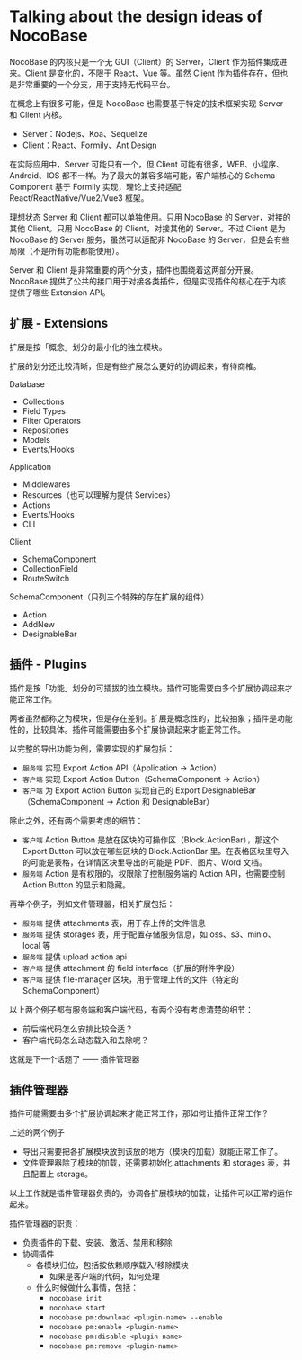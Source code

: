 # Talking about the design ideas of NocoBase

NocoBase 的内核只是一个无 GUI（Client）的 Server，Client 作为插件集成进来。Client 是变化的，不限于 React、Vue 等。虽然 Client 作为插件存在，但也是非常重要的一个分支，用于支持无代码平台。

在概念上有很多可能，但是 NocoBase 也需要基于特定的技术框架实现 Server 和 Client 内核。

- Server：Nodejs、Koa、Sequelize
- Client：React、Formily、Ant Design

在实际应用中，Server 可能只有一个，但 Client 可能有很多，WEB、小程序、Android、IOS 都不一样。为了最大的兼容多端可能，客户端核心的 Schema Component 基于 Formily 实现，理论上支持适配 React/ReactNative/Vue2/Vue3 框架。

理想状态 Server 和 Client 都可以单独使用。只用 NocoBase 的 Server，对接的其他 Client。只用 NocoBase 的 Client，对接其他的 Server。不过 Client 是为 NocoBase 的 Server 服务，虽然可以适配非 NocoBase 的 Server，但是会有些局限（不是所有功能都能使用）。

Server 和 Client 是非常重要的两个分支，插件也围绕着这两部分开展。NocoBase 提供了公共的接口用于对接各类插件，但是实现插件的核心在于内核提供了哪些 Extension API。

## 扩展 - Extensions

扩展是按「概念」划分的最小化的独立模块。

<Alert title="注意">
扩展的划分还比较清晰，但是有些扩展怎么更好的协调起来，有待商榷。
</Alert>

Database

- Collections
- Field Types
- Filter Operators
- Repositories
- Models
- Events/Hooks

Application

- Middlewares
- Resources（也可以理解为提供 Services）
- Actions
- Events/Hooks
- CLI

Client

- SchemaComponent
- CollectionField
- RouteSwitch

SchemaComponent（只列三个特殊的存在扩展的组件）

- Action
- AddNew
- DesignableBar

## 插件 - Plugins

插件是按「功能」划分的可插拔的独立模块。插件可能需要由多个扩展协调起来才能正常工作。

<Alert title="扩展和插件的区别">
两者虽然都称之为模块，但是存在差别。扩展是概念性的，比较抽象；插件是功能性的，比较具体。插件可能需要由多个扩展协调起来才能正常工作。
</Alert>

以完整的导出功能为例，需要实现的扩展包括：

- `服务端` 实现 Export Action API（Application -> Action）
- `客户端` 实现 Export Action Button（SchemaComponent -> Action）
- `客户端` 为 Export Action Button 实现自己的 Export DesignableBar（SchemaComponent -> Action 和 DesignableBar）

除此之外，还有两个需要考虑的细节：

- `客户端` Action Button 是放在区块的可操作区（Block.ActionBar），那这个 Export Button 可以放在哪些区块的 Block.ActionBar 里。在表格区块里导入的可能是表格，在详情区块里导出的可能是 PDF、图片、Word 文档。
- `服务端` Action 是有权限的，权限除了控制服务端的 Action API，也需要控制 Action Button 的显示和隐藏。

再举个例子，例如文件管理器，相关扩展包括：

- `服务端` 提供 attachments 表，用于存上传的文件信息
- `服务端` 提供 storages 表，用于配置存储服务信息，如 oss、s3、minio、local 等
- `服务端` 提供 upload action api
- `客户端` 提供 attachment 的 field interface（扩展的附件字段）
- `客户端` 提供 file-manager 区块，用于管理上传的文件（特定的 SchemaComponent）

以上两个例子都有服务端和客户端代码，有两个没有考虑清楚的细节：

- 前后端代码怎么安排比较合适？
- 客户端代码怎么动态载入和去除呢？

这就是下一个话题了 —— 插件管理器

## 插件管理器

插件可能需要由多个扩展协调起来才能正常工作，那如何让插件正常工作？

上述的两个例子

- 导出只需要把各扩展模块放到该放的地方（模块的加载）就能正常工作了。
- 文件管理器除了模块的加载，还需要初始化 attachments 和 storages 表，并且配置上 storage。

以上工作就是插件管理器负责的，协调各扩展模块的加载，让插件可以正常的运作起来。

插件管理器的职责：

- 负责插件的下载、安装、激活、禁用和移除
- 协调插件
  - 各模块归位，包括按依赖顺序载入/移除模块
    - 如果是客户端的代码，如何处理
  - 什么时候做什么事情，包括：
    - `nocobase init`
    - `nocobase start`
    - `nocobase pm:download <plugin-name> --enable`
    - `nocobase pm:enable <plugin-name>`
    - `nocobase pm:disable <plugin-name>`
    - `nocobase pm:remove <plugin-name>`
